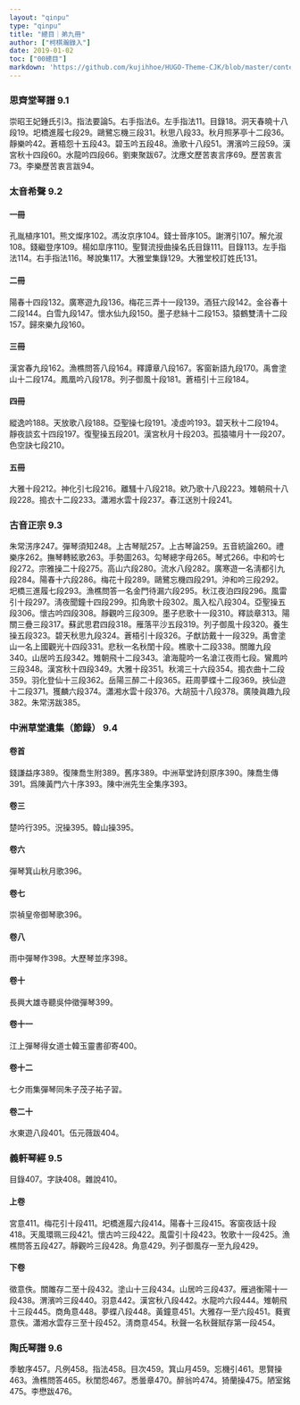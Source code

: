 ```yaml
---
layout: "qinpu"
type: "qinpu"
title: "總目｜弟九冊"
author: ["柯棋瀚錄入"]
date: 2019-01-02
toc: ["00總目"]
markdown: 'https://github.com/kujihhoe/HUGO-Theme-CJK/blob/master/content/qinpu/00table/09.md'
---
```


### 思齊堂琴譜 9.1

崇昭王妃鍾氏引3。指法要論5。右手指法6。左手指法11。目錄18。洞天春曉十八段19。圯橋進履七段29。鷗鷺忘機三段31。秋思八段33。秋月照茅亭十二段36。靜樂吟42。蒼梧怨十五段43。碧玉吟五段48。漁歌十八段51。渭濱吟三段59。漢宮秋十四段60。水龍吟四段66。劉東聚跋67。沈應文歷苦衷言序69。歷苦衷言73。李樂歷苦衷言跋94。

### 太音希聲 9.2

#### 一冊

孔胤植序101。熊文燦序102。馮汝京序104。錢士晉序105。謝渭引107。解允淑108。錢繼登序109。楊如皐序110。聖賢流授曲操名氏目錄111。目錄113。左手指法114。右手指法116。琴說集117。大雅堂集錄129。大雅堂校訂姓氏131。

#### 二冊

陽春十四段132。廣寒遊九段136。梅花三弄十一段139。酒狂六段142。金谷春十二段144。白雪九段147。懷水仙九段150。墨子悲絲十二段153。猿鶴雙淸十二段157。歸來樂九段160。

#### 三冊

漢宮春九段162。漁樵問答八段164。釋譚章八段167。客窗新語九段170。禹會塗山十二段174。鳳凰吟八段178。列子御風十段181。蒼梧引十三段184。

#### 四冊

縱逸吟188。天放歌八段188。亞聖操七段191。凌虛吟193。碧天秋十二段194。靜夜談玄十四段197。復聖操五段201。漢宮秋月十段203。孤猿嘯月十一段207。色空訣七段210。

#### 五冊

大雅十段212。神化引七段216。離騷十八段218。欸乃歌十八段223。雉朝飛十八段228。搗衣十二段233。瀟湘水雲十段237。春江送別十段241。

### 古音正宗 9.3

朱常淓序247。彈琴須知248。上古琴賦257。上古琴論259。五音統論260。禮樂序262。撫琴轉絃歌263。手勢圖263。勾琴總字母265。琴式266。中和吟七段272。宗雅操二十段275。高山六段280。流水八段282。廣寒遊一名淸都引九段284。陽春十六段286。梅花十段289。鷗鷺忘機四段291。沖和吟三段292。圯橋三進履七段293。漁樵問答一名金門待漏六段295。秋江夜泊四段296。風雷引十段297。淸夜聞鐘十四段299。扣角歌十段302。風入松八段304。亞聖操五段306。懷古吟四段308。靜觀吟三段309。墨子悲歌十一段310。釋談章313。陽關三疊三段317。蘇武思君四段318。雁落平沙五段319。列子御風十段320。養生操五段323。碧天秋思九段324。蒼梧引十段326。子猷訪戴十一段329。禹會塗山一名上國觀光十四段331。悲秋一名秋閨十段。樵歌十二段338。關雎九段340。山居吟五段342。雉朝飛十二段343。滄海龍吟一名滄江夜雨七段。鸞鳳吟三段348。漢宮秋十四段349。大雅十段351。秋鴻三十六段354。搗衣曲十二段359。羽化登仙十三段362。岳陽三醉二十段365。莊周夢蝶十二段369。挾仙遊十二段371。獲麟六段374。瀟湘水雲十段376。大胡笳十八段378。廣陵眞趣九段382。朱常淓跋385。

### 中洲草堂遺集（節錄） 9.4

#### 卷首

錢謙益序389。復陳喬生附389。舊序389。中洲草堂詩刻原序390。陳喬生傳391。爲陳黃門六十序393。陳中洲先生全集序393。

#### 卷三

楚吟行395。況操395。韓山操395。

#### 卷六

彈琴箕山秋月歌396。

#### 卷七

崇禎皇帝御琴歌396。

#### 卷八

雨中彈琴作398。大歷琴並序398。

#### 卷十

長興大雄寺聽吳仲徵彈琴399。

#### 卷十一

江上彈琴得女道士韓玉靈書卻寄400。

#### 卷十二

七夕雨集彈琴同朱子茂子祐子習。

#### 卷二十

水東遊八段401。伍元薇跋404。

### 義軒琴經 9.5

目錄407。字訣408。雜說410。

#### 上卷

宮意411。梅花引十段411。圯橋進履六段414。陽春十三段415。客窗夜話十段418。天風環珮三段421。懷古吟三段422。風雷引十段423。牧歌十一段425。漁樵問答五段427。靜觀吟三段428。角意429。列子御風存一至九段429。

#### 下卷

徵意佚。關雎存二至十段432。塗山十三段434。山居吟三段437。雁過衡陽十一段438。渭濱吟三段440。羽意442。漢宮秋八段442。水龍吟六段444。雉朝飛十三段445。商角意448。夢蝶八段448。黃鐘意451。大雅存一至六段451。蕤賓意佚。瀟湘水雲存三至十段452。淸商意454。秋聲一名秋聲賦存第一段454。

### 陶氏琴譜 9.6

季敏序457。凡例458。指法458。目次459。箕山月459。忘機引461。思賢操463。漁樵問答465。秋閨怨467。悉曇章470。醉翁吟474。猗蘭操475。陋室銘475。李懋跋476。
